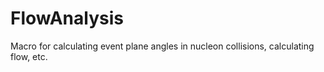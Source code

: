 # FlowAnalysis
Macro for calculating event plane angles in nucleon collisions, calculating flow, etc.
